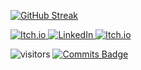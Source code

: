 <!--### 👋 Howdy I'm Henry and I make games, -->

<!--[![Henry's github stats](https://github-readme-stats.vercel.app/api?username=henry9836&theme=github_dark&show_icons=true&custom_title=░▒▓%20Tinker%20▓▒░)](https://github.com/anuraghazra/github-readme-stats) -->
[![GitHub Streak](https://github-readme-streak-stats.herokuapp.com/?user=henry9836&theme=dark)](https://git.io/streak-stats)



<a href="https://sleep-deficiency-studio.itch.io/" target="_blank">![Itch.io](https://img.shields.io/badge/-LinkedIn-blue?logo=Itch.io&logoColor=FFFFFF&labelColor=FA5C5C&color=grey&style=for-the-badge) </a>
<a href="https://www.linkedin.com/in/henry-oli/" target="_blank"> ![LinkedIn](https://img.shields.io/badge/-LinkedIn-blue?logo=LinkedIn&logoColor=FFFFFF&labelColor=0a66c2&color=grey&style=for-the-badge) </a>
<a href="https://www.youtube.com/channel/UCdaILXjGeEoBjOC0pGRsLFA" target="_blank">![Itch.io](https://img.shields.io/badge/-YouTube-blue?logo=YouTube&logoColor=FFFFFF&labelColor=FF0000&color=grey&style=for-the-badge) </a>

![visitors](https://visitor-badge.glitch.me/badge?page_id=henry9836&left_color=grey&right_color=green)
[![Commits Badge](https://badges.pufler.dev/commits/monthly/henry9836)](https://badges.pufler.dev)
